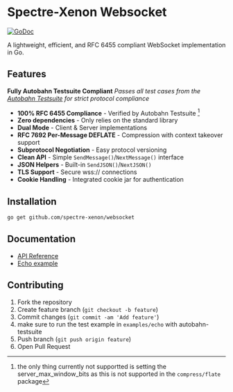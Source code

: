 # Spectre-Xenon Websocket

[![GoDoc](https://godoc.org/github.com/spectre-xenon/websocket?status.svg)](https://godoc.org/github.com/spectre-xenon/websocket)

A lightweight, efficient, and RFC 6455 compliant WebSocket implementation in Go.

## Features

**Fully Autobahn Testsuite Compliant**
_Passes all test cases from the [Autobahn Testsuite](https://github.com/crossbario/autobahn-testsuite) for strict protocol compliance_

- **100% RFC 6455 Compliance** - Verified by Autobahn Testsuite [^1]
- **Zero dependencies** - Only relies on the standard library
- **Dual Mode** - Client & Server implementations
- **RFC 7692 Per-Message DEFLATE** - Compression with context takeover support
- **Subprotocol Negotiation** - Easy protocol versioning
- **Clean API** - Simple `SendMessage()`/`NextMessage()` interface
- **JSON Helpers** - Built-in `SendJSON()`/`NextJSON()`
- **TLS Support** - Secure wss:// connections
- **Cookie Handling** - Integrated cookie jar for authentication

## Installation

```bash
go get github.com/spectre-xenon/websocket
```

## Documentation

- [API Reference](https://pkg.go.dev/github.com/spectre-xenon/websocket?tab=doc)
- [Echo example](https://github.com/gorilla/spectre-xenon/tree/main/examples/echo)

## Contributing

1. Fork the repository
2. Create feature branch (`git checkout -b feature`)
3. Commit changes (`git commit -am 'Add feature'`)
4. make sure to run the test example in `examples/echo` with autobahn-testsuite
5. Push branch (`git push origin feature`)
6. Open Pull Request

[^1]: the only thing currently not supportted is setting the server_max_window_bits as this is not supported in the `compress/flate` package
